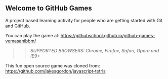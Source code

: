 ## Welcome to GitHub Games

A project based learning activity for people who are getting started with Git and GitHub.

You can play the game at: https://githubschool.github.io/github-games-vemasanibbm/

>> _*SUPPORTED BROWSERS*: Chrome, Firefox, Safari, Opera and IE9+_

This fun open source game was cloned from: https://github.com/jakesgordon/javascript-tetris
